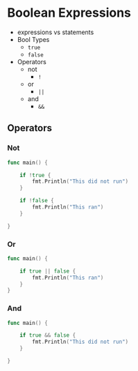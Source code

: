# Boolean Expressions

- expressions vs statements
- Bool Types
  - `true`
  - `false`
- Operators  
  - not   
    - `!`
  - or   
    - `||`  
  - and  
    - `&&`  


## Operators

### Not

```go
func main() {

	if !true {
		fmt.Println("This did not run")
	}

	if !false {
		fmt.Println("This ran")
	}

}
```

### Or 

```go
func main() {

	if true || false {
		fmt.Println("This ran")
	}
}
```

### And 

```go
func main() {

	if true && false {
		fmt.Println("This did not run")
	}

}
```
